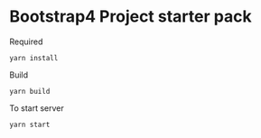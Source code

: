 # Bootstrap4 Project starter pack 

Required 
```
yarn install
```

Build
```
yarn build
```

To start server
```
yarn start
```
